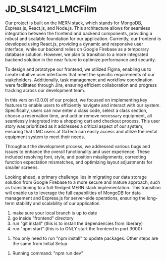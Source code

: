 # JD_SLS4121_LMCFilm
<!-- technology tools and platforms used, feature implemented for this version 0.0.0, including the rationale for selecting it, bugs fixed, and known issues. See the details in assignment description. -->

Our project is built on the MERN stack, which stands for MongoDB, Express.js, React.js, and Node.js. This architecture allows for seamless integration between the frontend and backend components, providing a robust and scalable foundation for our application. Currently, our frontend is developed using React.js, providing a dynamic and responsive user interface, while our backend relies on Google Firebase as a temporary database solution. However, we plan to transition to a more integrated backend solution in the near future to optimize performance and security.

To design and prototype our frontend, we utilized Figma, enabling us to create intuitive user interfaces that meet the specific requirements of our stakeholders. Additionally, task management and workflow coordination were facilitated through Jira, ensuring efficient collaboration and progress tracking across our development team.

In this version (0.0.0) of our project, we focused on implementing key features to enable users to efficiently navigate and interact with our system. Specifically, users can now enter a class code, select a class section, choose a reservation time, and add or remove necessary equipment, all seamlessly integrated into a shopping cart and checkout process. This user story was prioritized as it addresses a critical aspect of our system, ensuring that LMC users at GaTech can easily access and utilize the rental equipment system to meet their needs.

Throughout the development process, we addressed various bugs and issues to enhance the overall functionality and user experience. These included resolving font, style, and position misalignments, correcting function expectation mismatches, and optimizing layout adjustments for smaller screens.

Looking ahead, a primary challenge lies in migrating our data storage solution from Google Firebase to a more secure and mature approach, such as transitioning to a full-fledged MERN stack implementation. This transition will enable us to leverage the full capabilities of MongoDB for data management and Express.js for server-side operations, ensuring the long-term stability and scalability of our application.






<!-- Frontend Initial Setup -->

1. make sure your local branch is up to date
2. go inside "frontend" directory
3. run "git install" (this is to install the dependencies from liberary)
4. run "npm start" (this is to ONLY start the frontend in port 3000)

<!-- Frontend Update -->

1. You only need to run "npm install" to update packages. Other steps are the same from Initial Setup


<!-- Backend -->

1. Running command: "npm run dev"